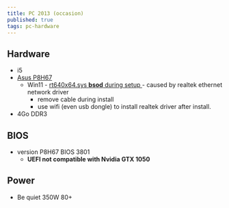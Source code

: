 ```yaml
---
title: PC 2013 (occasion)
published: true
tags: pc-hardware
---
```

## Hardware
- i5
- [Asus P8H67](https://www.asus.com/supportonly/p8h67/helpdesk_knowledge/)
	- Win11 - [rt640x64.sys **bsod** during setup ](https://answers.microsoft.com/en-us/windows/forum/all/rt640x64sys-bsod-during-setup/15615900-d5cd-497e-9ae0-d1082346f4d4) - caused by realtek  ethernet network driver 
    	- remove cable during install 
        - use wifi (even usb dongle) to install realtek driver after install.
- 4Go DDR3

## BIOS 
- version P8H67 BIOS 3801
	- **UEFI not compatible with Nvidia GTX 1050**

## Power
- Be quiet 350W 80+
